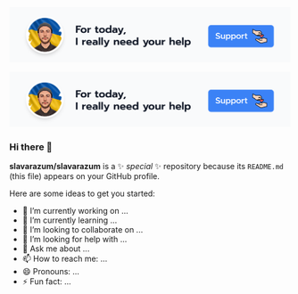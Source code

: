 <p align="center">
  <img src="./support-banner.png" width="800" />
</p>

<p align="center">
  <img src="./support-banner.svg" width="800" />
</p>

### Hi there 👋

**slavarazum/slavarazum** is a ✨ _special_ ✨ repository because its `README.md` (this file) appears on your GitHub profile.

Here are some ideas to get you started:

- 🔭 I’m currently working on ...
- 🌱 I’m currently learning ...
- 👯 I’m looking to collaborate on ...
- 🤔 I’m looking for help with ...
- 💬 Ask me about ...
- 📫 How to reach me: ...
- 😄 Pronouns: ...
- ⚡ Fun fact: ...
